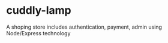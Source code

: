 # cuddly-lamp
A shoping store includes authentication, payment, admin using Node/Express technology
